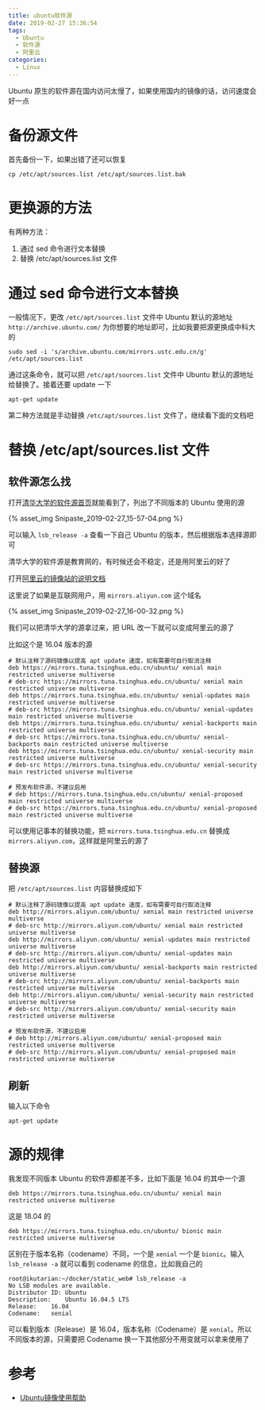 ```yaml
---
title: ubuntu软件源
date: 2019-02-27 15:36:54
tags:
  - Ubuntu
  - 软件源
  - 阿里云
categories:
  - Linux
---
```


Ubuntu 原生的软件源在国内访问太慢了，如果使用国内的镜像的话，访问速度会好一点

<!-- more -->

# 备份源文件

首先备份一下，如果出错了还可以恢复

```
cp /etc/apt/sources.list /etc/apt/sources.list.bak
```

# 更换源的方法

有两种方法：

1. 通过 sed 命令进行文本替换
2. 替换 /etc/apt/sources.list 文件

# 通过 sed 命令进行文本替换

一般情况下，更改 `/etc/apt/sources.list` 文件中 Ubuntu 默认的源地址 `http://archive.ubuntu.com/` 为你想要的地址即可，比如我要把源更换成中科大的

```
sudo sed -i 's/archive.ubuntu.com/mirrors.ustc.edu.cn/g' /etc/apt/sources.list
```

通过这条命令，就可以把 `/etc/apt/sources.list` 文件中 Ubuntu 默认的源地址给替换了。接着还要 update 一下

```
apt-get update
```

第二种方法就是手动替换 `/etc/apt/sources.list` 文件了，继续看下面的文档吧

# 替换 /etc/apt/sources.list 文件

## 软件源怎么找

打开[清华大学的软件源首页](https://mirrors.tuna.tsinghua.edu.cn/help/ubuntu/)就能看到了，列出了不同版本的 Ubuntu 使用的源

{% asset_img Snipaste_2019-02-27_15-57-04.png %}

可以输入 `lsb_release -a` 查看一下自己 Ubuntu 的版本，然后根据版本选择源即可

清华大学的软件源是教育网的，有时候还会不稳定，还是用阿里云的好了

打开[阿里云的镜像站的说明文档](https://opsx.alibaba.com/guide?lang=zh-CN&document=699f2968-801e-11e8-9e1d-00163e04cdbb)

这里说了如果是互联网用户，用 `mirrors.aliyun.com` 这个域名

{% asset_img Snipaste_2019-02-27_16-00-32.png %}

我们可以把清华大学的源拿过来，把 URL 改一下就可以变成阿里云的源了

比如这个是 16.04 版本的源

```
# 默认注释了源码镜像以提高 apt update 速度，如有需要可自行取消注释
deb https://mirrors.tuna.tsinghua.edu.cn/ubuntu/ xenial main restricted universe multiverse
# deb-src https://mirrors.tuna.tsinghua.edu.cn/ubuntu/ xenial main restricted universe multiverse
deb https://mirrors.tuna.tsinghua.edu.cn/ubuntu/ xenial-updates main restricted universe multiverse
# deb-src https://mirrors.tuna.tsinghua.edu.cn/ubuntu/ xenial-updates main restricted universe multiverse
deb https://mirrors.tuna.tsinghua.edu.cn/ubuntu/ xenial-backports main restricted universe multiverse
# deb-src https://mirrors.tuna.tsinghua.edu.cn/ubuntu/ xenial-backports main restricted universe multiverse
deb https://mirrors.tuna.tsinghua.edu.cn/ubuntu/ xenial-security main restricted universe multiverse
# deb-src https://mirrors.tuna.tsinghua.edu.cn/ubuntu/ xenial-security main restricted universe multiverse

# 预发布软件源，不建议启用
# deb https://mirrors.tuna.tsinghua.edu.cn/ubuntu/ xenial-proposed main restricted universe multiverse
# deb-src https://mirrors.tuna.tsinghua.edu.cn/ubuntu/ xenial-proposed main restricted universe multiverse
```

可以使用记事本的替换功能，把 `mirrors.tuna.tsinghua.edu.cn` 替换成 `mirrors.aliyun.com`，这样就是阿里云的源了

## 替换源

把 `/etc/apt/sources.list` 内容替换成如下

```
# 默认注释了源码镜像以提高 apt update 速度，如有需要可自行取消注释
deb http://mirrors.aliyun.com/ubuntu/ xenial main restricted universe multiverse
# deb-src http://mirrors.aliyun.com/ubuntu/ xenial main restricted universe multiverse
deb http://mirrors.aliyun.com/ubuntu/ xenial-updates main restricted universe multiverse
# deb-src http://mirrors.aliyun.com/ubuntu/ xenial-updates main restricted universe multiverse
deb http://mirrors.aliyun.com/ubuntu/ xenial-backports main restricted universe multiverse
# deb-src http://mirrors.aliyun.com/ubuntu/ xenial-backports main restricted universe multiverse
deb http://mirrors.aliyun.com/ubuntu/ xenial-security main restricted universe multiverse
# deb-src http://mirrors.aliyun.com/ubuntu/ xenial-security main restricted universe multiverse

# 预发布软件源，不建议启用
# deb http://mirrors.aliyun.com/ubuntu/ xenial-proposed main restricted universe multiverse
# deb-src http://mirrors.aliyun.com/ubuntu/ xenial-proposed main restricted universe multiverse
```

## 刷新

输入以下命令

```
apt-get update
```

# 源的规律

我发现不同版本 Ubuntu 的软件源都差不多，比如下面是 16.04 的其中一个源

```
deb https://mirrors.tuna.tsinghua.edu.cn/ubuntu/ xenial main restricted universe multiverse
```

这是 18.04 的

```
deb https://mirrors.tuna.tsinghua.edu.cn/ubuntu/ bionic main restricted universe multiverse
```

区别在于版本名称（codename）不同，一个是 `xenial` 一个是 `bionic`。输入 `lsb_release -a` 就可以看到 codename 的信息，比如我自己的

```
root@ikutarian:~/docker/static_web# lsb_release -a
No LSB modules are available.
Distributor ID:	Ubuntu
Description:	Ubuntu 16.04.5 LTS
Release:	16.04
Codename:	xenial
```

可以看到版本（Release）是 16.04，版本名称（Codename）是 `xenial`。所以不同版本的源，只需要把 Codename 换一下其他部分不用变就可以拿来使用了

# 参考

- [Ubuntu镜像使用帮助](https://lug.ustc.edu.cn/wiki/mirrors/help/ubuntu)